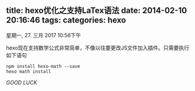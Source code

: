 title: hexo优化之支持LaTex语法
date: 2014-02-10 20:16:46
tags:
categories: hexo
---

星期一, 27. 三月 2017 10:56下午 

hexo现在支持数学公式非常简单，不像以往要更改JS文件加入插件。只需要执行如下语句

	npm install hexo-math --save
	hexo math install
		
*GOOD LUCK*
